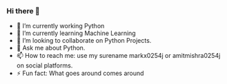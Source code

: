 ### Hi there 👋


- 🔭 I’m currently working Python
- 🌱 I’m currently learning Machine Learning
- 👯 I’m looking to collaborate on Python Projects.
- 💬 Ask me about Python.
- 📫 How to reach me: use my surename markx0254j or amitmishra0254j on social platforms.
- ⚡ Fun fact: What goes around comes around
